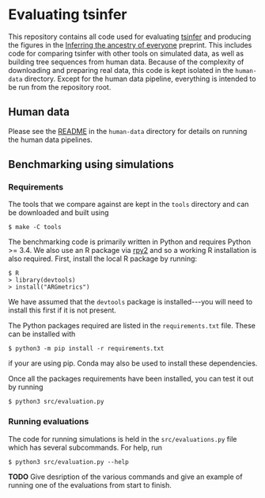 # Evaluating tsinfer

This repository contains all code used for evaluating [tsinfer](https://tsinfer.readthedocs.io/en/latest/)
and producing the figures in the 
[Inferring the ancestry of everyone](https://www.biorxiv.org/content/10.1101/458067v1) preprint. This 
includes code for comparing tsinfer with other tools on simulated data, as well as building 
tree sequences from human data. Because of the complexity of downloading and preparing 
real data, this code is kept isolated in the ``human-data`` directory. Except for the human 
data pipeline, everything is intended to be run from the repository root.

## Human data

Please see the [README](human-data/README.md) in the ``human-data`` directory 
for details on running the human data pipelines.

## Benchmarking using simulations

### Requirements

The tools that we compare against are kept in the ``tools`` directory and can be 
downloaded and built using 

```
$ make -C tools
```

The benchmarking code is primarily written in Python and requires Python >= 3.4. We
also use an R package via [rpy2](https://rpy2.readthedocs.io/) and so a working 
R installation is also required. First, install the local R package by running:

```
$ R
> library(devtools)
> install("ARGmetrics")
```

We have assumed that the ``devtools`` package is installed---you will need to 
install this first if it is not present.

The Python packages required are listed in the ``requirements.txt`` file. These can be 
installed with

```
$ python3 -m pip install -r requirements.txt
```

if your are using pip. Conda may also be used to install these dependencies.

Once all the packages requirements have been installed, you can test it out 
by running 

```
$ python3 src/evaluation.py
```

### Running evaluations

The code for running simulations is held in the ``src/evaluations.py`` file
which has several subcommands. For help, run

```
$ python3 src/evaluation.py --help
```

**TODO** Give desription of the various commands and give an example of 
running one of the evaluations from start to finish.

